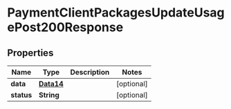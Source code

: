 

# PaymentClientPackagesUpdateUsagePost200Response


## Properties

Name | Type | Description | Notes
------------ | ------------- | ------------- | -------------
**data** | [**Data14**](Data14.md) |  |  [optional]
**status** | **String** |  |  [optional]



